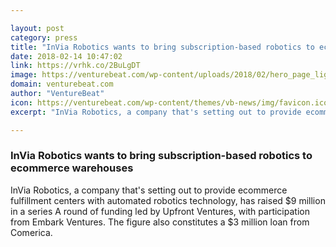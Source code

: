 ```yaml
---

layout: post
category: press
title: "InVia Robotics wants to bring subscription-based robotics to ecommerce warehouses"
date: 2018-02-14 10:47:02
link: https://vrhk.co/2BuLgDT
image: https://venturebeat.com/wp-content/uploads/2018/02/hero_page_light.png?fit=780%2C430&strip=all
domain: venturebeat.com
author: "VentureBeat"
icon: https://venturebeat.com/wp-content/themes/vb-news/img/favicon.ico
excerpt: "InVia Robotics, a company that's setting out to provide ecommerce fulfillment centers with automated robotics technology, has raised $9 million in a series A round of funding led by Upfront Ventures, with participation from Embark Ventures. The figure also constitutes a $3 million loan from Comerica."

---
```


### InVia Robotics wants to bring subscription-based robotics to ecommerce warehouses

InVia Robotics, a company that's setting out to provide ecommerce fulfillment centers with automated robotics technology, has raised $9 million in a series A round of funding led by Upfront Ventures, with participation from Embark Ventures. The figure also constitutes a $3 million loan from Comerica.